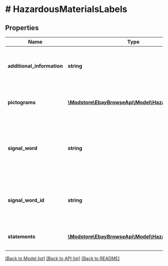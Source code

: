 # # HazardousMaterialsLabels

## Properties

Name | Type | Description | Notes
------------ | ------------- | ------------- | -------------
**additional_information** | **string** | Additional information about the hazardous materials labels. | [optional]
**pictograms** | [**\Modstore\EbayBrowseApi\Model\HazardPictogram[]**](HazardPictogram.md) | An array of hazard pictograms that apply to the item. | [optional]
**signal_word** | **string** | The signal word for the hazardous materials label (such as Danger or Warning). | [optional]
**signal_word_id** | **string** | The ID of the signal word for the hazardous materials label. | [optional]
**statements** | [**\Modstore\EbayBrowseApi\Model\HazardStatement[]**](HazardStatement.md) | An array of hazard statements for the item. | [optional]

[[Back to Model list]](../../README.md#models) [[Back to API list]](../../README.md#endpoints) [[Back to README]](../../README.md)
